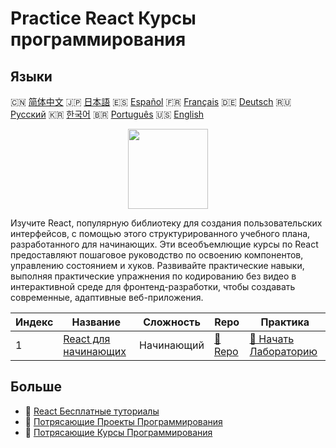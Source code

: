 # Practice React Курсы программирования

## Языки

🇨🇳 [简体中文](README_zh.md) 🇯🇵 [日本語](README_ja.md) 🇪🇸 [Español](README_es.md) 🇫🇷 [Français](README_fr.md) 🇩🇪 [Deutsch](README_de.md) 🇷🇺 [Русский](README_ru.md) 🇰🇷 [한국어](README_ko.md) 🇧🇷 [Português](README_pt.md) 🇺🇸 [English](README.md) 

<div align="center">
<img width="128px" src="https://file.labex.io/path/nUDMNpUKFvpT.png">
</div>

Изучите React, популярную библиотеку для создания пользовательских интерфейсов, с помощью этого структурированного учебного плана, разработанного для начинающих. Эти всеобъемлющие курсы по React предоставляют пошаговое руководство по освоению компонентов, управлению состоянием и хуков. Развивайте практические навыки, выполняя практические упражнения по кодированию без видео в интерактивной среде для фронтенд-разработки, чтобы создавать современные, адаптивные веб-приложения.

|   Индекс | Название                                                                | Сложность   | Repo                                                         | Практика                                                                 |
|----------|-------------------------------------------------------------------------|-------------|--------------------------------------------------------------|--------------------------------------------------------------------------|
|        1 | [React для начинающих](https://labex.io/ru/courses/react-for-beginners) | Начинающий  | [🔗 Repo](https://github.com/labex-labs/react-for-beginners) | [🚀 Начать Лабораторию](https://labex.io/ru/courses/react-for-beginners) |

## Больше

- 🔗 [React Бесплатные туториалы](https://github.com/labex-labs/react-free-tutorials)
- 🔗 [Потрясающие Проекты Программирования](https://github.com/labex-labs/awesome-programming-projects)
- 🔗 [Потрясающие Курсы Программирования](https://github.com/labex-labs/awesome-programming-courses)

